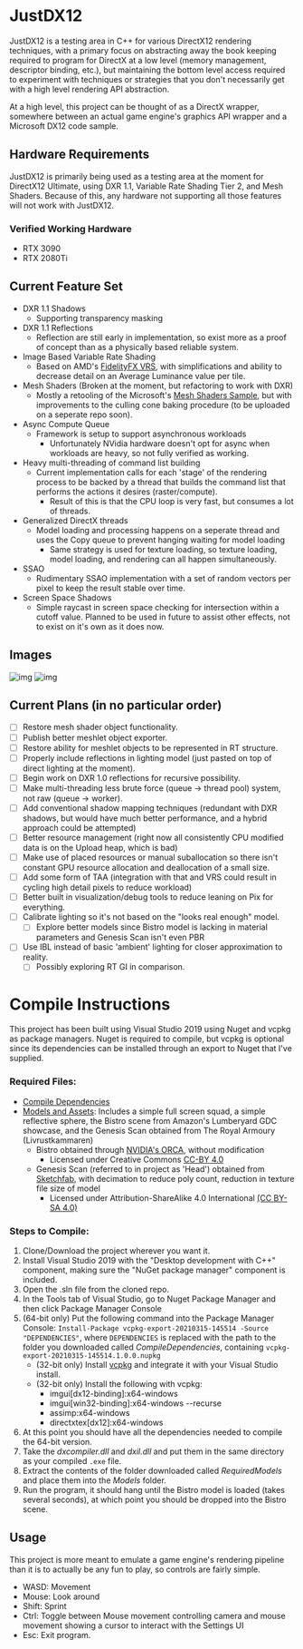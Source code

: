 # JustDX12
JustDX12 is a testing area in C++ for various DirectX12 rendering techniques, with a primary focus on abstracting away the book keeping required to program for DirectX at a low level (memory management, descriptor binding, etc.), but maintaining the bottom level access required to experiment with techniques or strategies that you don't necessarily get with a high level rendering API abstraction.

At a high level, this project can be thought of as a DirectX wrapper, somewhere between an actual game engine's graphics API wrapper and a Microsoft DX12 code sample.

## Hardware Requirements
JustDX12 is primarily being used as a testing area at the moment for DirectX12 Ultimate, using DXR 1.1, Variable Rate Shading Tier 2, and Mesh Shaders. Because of this, any hardware not supporting all those features will not work with JustDX12.

### Verified Working Hardware
 - RTX 3090
 - RTX 2080Ti

## Current Feature Set
 - DXR 1.1 Shadows
   - Supporting transparency masking
 - DXR 1.1 Reflections
   - Reflection are still early in implementation, so exist more as a proof of concept than as a physically based reliable system.
 - Image Based Variable Rate Shading
   - Based on AMD's [FidelityFX VRS](https://github.com/GPUOpen-Effects/FidelityFX-VariableShading), with simplifications and ability to decrease detail on an Average Luminance value per tile.
 - Mesh Shaders (Broken at the moment, but refactoring to work with DXR)
   - Mostly a retooling of the Microsoft's [Mesh Shaders Sample](https://github.com/microsoft/DirectX-Graphics-Samples/tree/master/Samples/Desktop/D3D12MeshShaders), but with improvements to the culling cone baking procedure (to be uploaded on a seperate repo soon).
 - Async Compute Queue
   - Framework is setup to support asynchronous workloads
     - Unfortunately NVidia hardware doesn't opt for async when workloads are heavy, so not fully verified as working.
 - Heavy multi-threading of command list building
   - Current implementation calls for each 'stage' of the rendering process to be backed by a thread that builds the command list that performs the actions it desires (raster/compute).
     - Result of this is that the CPU loop is very fast, but consumes a lot of threads.
 - Generalized DirectX threads
   - Model loading and processing happens on a seperate thread and uses the Copy queue to prevent hanging waiting for model loading
     - Same strategy is used for texture loading, so texture loading, model loading, and rendering can all happen simultaneously.
 - SSAO
   - Rudimentary SSAO implementation with a set of random vectors per pixel to keep the result stable over time.
 - Screen Space Shadows
   - Simple raycast in screen space checking for intersection within a cutoff value. Planned to be used in future to assist other effects, not to exist on it's own as it does now.

## Images

![img](https://i.imgur.com/v2oQkSj.jpg)
![img](https://i.imgur.com/tJSEzLF.jpg)

## Current Plans (in no particular order)
 - [ ] Restore mesh shader object functionality.
 - [ ] Publish better meshlet object exporter.
 - [ ] Restore ability for meshlet objects to be represented in RT structure.
 - [ ] Properly include reflections in lighting model (just pasted on top of direct lighting at the moment).
 - [ ] Begin work on DXR 1.0 reflections for recursive possibility.
 - [ ] Make multi-threading less brute force (queue -> thread pool) system, not raw (queue -> worker).
 - [ ] Add conventional shadow mapping techniques (redundant with DXR shadows, but would have much better performance, and a hybrid approach could be attempted)
 - [ ] Better resource management (right now all consistently CPU modified data is on the Upload heap, which is bad)
 - [ ] Make use of placed resources or manual suballocation so there isn't constant GPU resource allocation and deallocation of a small size.
 - [ ] Add some form of TAA (integration with that and VRS could result in cycling high detail pixels to reduce workload)
 - [ ] Better built in visualization/debug tools to reduce leaning on Pix for everything.
 - [ ] Calibrate lighting so it's not based on the "looks real enough" model.
   - [ ] Explore better models since Bistro model is lacking in material parameters and Genesis Scan isn't even PBR
 - [ ] Use IBL instead of basic 'ambient' lighting for closer approximation to reality.
   - [ ] Possibly exploring RT GI in comparison.

# Compile Instructions
This project has been built using Visual Studio 2019 using Nuget and vcpkg as package managers. Nuget is required to compile, but vcpkg is optional since its dependencies can be installed through an export to Nuget that I've supplied.

### Required Files:
- [Compile Dependencies](https://drive.google.com/file/d/1GxMN1-Gc9TFypeqS1WbTwGxA88JLyOxi/view?usp=sharing)
- [Models and Assets](https://drive.google.com/drive/folders/1WVsMfeiAx80l6BVxj-8mMCvyrbrxpe9i?usp=sharing): Includes a simple full screen squad, a simple reflective sphere, the Bistro scene from Amazon's Lumberyard GDC showcase, and the Genesis Scan obtained from The Royal Armoury (Livrustkammaren)
  - Bistro obtained through [NVIDIA's ORCA](https://developer.nvidia.com/orca/amazon-lumberyard-bistro), without modification
    - Licensed under Creative Commons [CC-BY 4.0](https://creativecommons.org/licenses/by/4.0/)
  - Genesis Scan (referred to in project as 'Head') obtained from [Sketchfab](https://sketchfab.com/3d-models/the-genesis-scan-94a02238914d4282bb1098950ae2506f), with decimation to reduce poly count, reduction in texture file size of model
    - Licensed under Attribution-ShareAlike 4.0 International [(CC BY-SA 4.0)](https://creativecommons.org/licenses/by-sa/4.0/)

### Steps to Compile:
1. Clone/Download the project wherever you want it.
2. Install Visual Studio 2019 with the "Desktop development with C++" component, making sure the "NuGet package manager" component is included.
4. Open the .sln file from the cloned repo.
5. In the Tools tab of Visual Studio, go to Nuget Package Manager and then click Package Manager Console
6. (64-bit only) Put the following command into the Package Manager Console: `Install-Package vcpkg-export-20210315-145514 -Source "DEPENDENCIES"`, where `DEPENDENCIES` is replaced with the path to the folder you downloaded called *CompileDependencies*, containing `vcpkg-export-20210315-145514.1.0.0.nupkg`
   - (32-bit only) Install [vcpkg](https://docs.microsoft.com/en-us/cpp/build/install-vcpkg?view=msvc-160&tabs=windows) and integrate it with your Visual Studio install.
   - (32-bit only) Install the following with vcpkg:
     - imgui[dx12-binding]:x64-windows
     - imgui[win32-binding]:x64-windows --recurse
     - assimp:x64-windows
     - directxtex[dx12]:x64-windows
7. At this point you should have all the dependencies needed to compile the 64-bit version.
8. Take the *dxcompiler.dll* and *dxil.dll* and put them in the same directory as your compiled `.exe` file.
9. Extract the contents of the folder downloaded called *RequiredModels* and place them into the *Models* folder.
10. Run the program, it should hang until the Bistro model is loaded (takes several seconds), at which point you should be dropped into the Bistro scene.

## Usage
This project is more meant to emulate a game engine's rendering pipeline than it is to actually be any fun to play, so controls are fairly simple.
- WASD: Movement
- Mouse: Look around
- Shift: Sprint
- Ctrl: Toggle between Mouse movement controlling camera and mouse movement showing a cursor to interact with the Settings UI
- Esc: Exit program.

